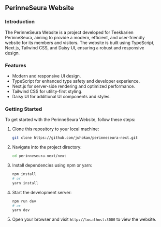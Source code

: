 ## PerinneSeura Website


### Introduction

The PerinneSeura Website is a project developed for Teekkarien PerinneSeura, aiming to provide a modern, efficient, and user-friendly website for its members and visitors. The website is built using TypeScript, Next.js, Tailwind CSS, and Daisy UI, ensuring a robust and responsive design.

### Features

- Modern and responsive UI design.
- TypeScript for enhanced type safety and developer experience.
- Next.js for server-side rendering and optimized performance.
- Tailwind CSS for utility-first styling.
- Daisy UI for additional UI components and styles.

### Getting Started

To get started with the PerinneSeura Website, follow these steps:

1. Clone this repository to your local machine:

   ```bash
   git clone https://github.com/juhokan/perinneseura-next.git
   ```
2. Navigate into the project directory:
   ```bash
   cd perinneseura-next/next
   ```
3. Install dependencies using npm or yarn:
    ```bash
   npm install
    # or
    yarn install
   ```
4. Start the development server:
    ```bash
    npm run dev
    # or
   yarn dev
   ```
5. Open your browser and visit `http://localhost:3000` to view the website.


